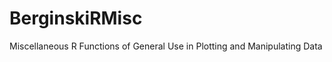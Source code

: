 BerginskiRMisc
==============

Miscellaneous R Functions of General Use in Plotting and Manipulating Data
